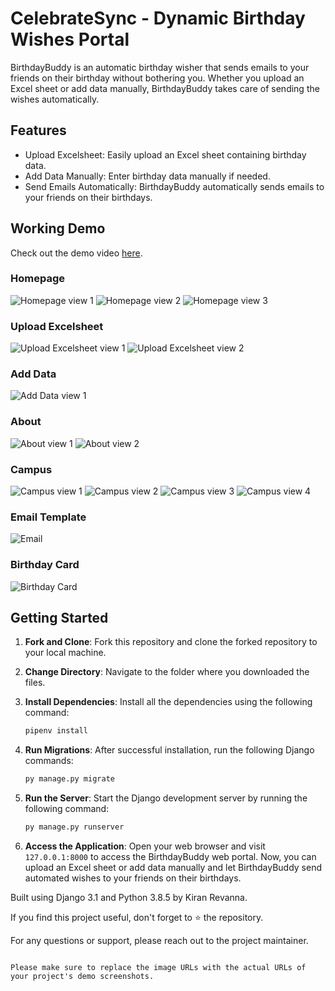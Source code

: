 # CelebrateSync - Dynamic Birthday Wishes Portal

BirthdayBuddy is an automatic birthday wisher that sends emails to your friends on their birthday without bothering you. Whether you upload an Excel sheet or add data manually, BirthdayBuddy takes care of sending the wishes automatically.

## Features

- Upload Excelsheet: Easily upload an Excel sheet containing birthday data.
- Add Data Manually: Enter birthday data manually if needed.
- Send Emails Automatically: BirthdayBuddy automatically sends emails to your friends on their birthdays.

## Working Demo

Check out the demo video [here](https://drive.google.com/file/d/11ZhkplLrQDcz-Y2Ngf1bw0PUSe66xOsn/view?usp=sharing).

### Homepage
![Homepage view 1](https://imgur.com/SnN9Vxl.png)
![Homepage view 2](https://imgur.com/mqa8QOh.png)
![Homepage view 3](https://imgur.com/6Pa72fz.png)

### Upload Excelsheet
![Upload Excelsheet view 1](https://imgur.com/ObU1Jbt.png)
![Upload Excelsheet view 2](https://imgur.com/CvgHXkk.png)

### Add Data
![Add Data view 1](https://imgur.com/hx9WiUH.png)

### About
![About view 1](https://imgur.com/uGHe7sw.png)
![About view 2](https://imgur.com/a9osHCt.png)

### Campus
![Campus view 1](https://imgur.com/LauTWA5.png)
![Campus view 2](https://imgur.com/FYs1cML.png)
![Campus view 3](https://imgur.com/roUgfTm.png)
![Campus view 4](https://imgur.com/D4XrrAb.png)

### Email Template
![Email](https://imgur.com/SSYKsc3.png)

### Birthday Card
![Birthday Card](https://imgur.com/dETTQvO.png)

## Getting Started

1. **Fork and Clone**: Fork this repository and clone the forked repository to your local machine.

2. **Change Directory**: Navigate to the folder where you downloaded the files.

3. **Install Dependencies**: Install all the dependencies using the following command:

   ```bash
   pipenv install
   ```

4. **Run Migrations**: After successful installation, run the following Django commands:

   ```bash
   py manage.py migrate
   ```

5. **Run the Server**: Start the Django development server by running the following command:

   ```bash
   py manage.py runserver
   ```

6. **Access the Application**: Open your web browser and visit `127.0.0.1:8000` to access the BirthdayBuddy web portal. Now, you can upload an Excel sheet or add data manually and let BirthdayBuddy send automated wishes to your friends on their birthdays.

Built using Django 3.1 and Python 3.8.5 by Kiran Revanna.

If you find this project useful, don't forget to ⭐ the repository.

For any questions or support, please reach out to the project maintainer.
```

Please make sure to replace the image URLs with the actual URLs of your project's demo screenshots.
